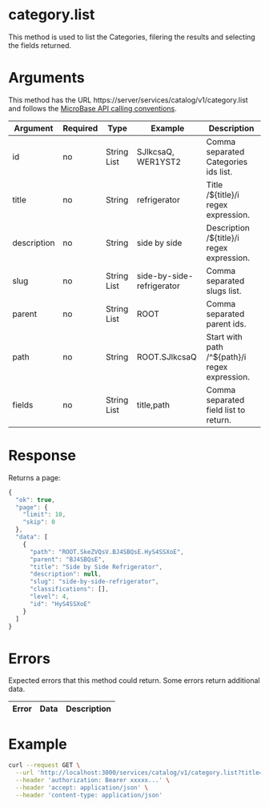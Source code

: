 # category.list

This method is used to list the Categories, filering the results and selecting the fields returned.

# Arguments

This method has the URL https://server/services/catalog/v1/category.list and 
follows the [MicroBase API calling conventions](../calling-conventions.html).

Argument | Required | Type | Example | Description
---------|----------|------|---------|------------
id            | no  | String List | SJlkcsaQ, WER1YST2 | Comma separated Categories ids list.
title         | no  | String      | refrigerator       | Title /${title}/i regex expression.
description   | no  | String      | side by side       | Description /${title}/i regex expression.
slug          | no  | String List | side-by-side-refrigerator | Comma separated slugs list.
parent        | no  | String List | ROOT               | Comma separated parent ids.
path          | no  | String      | ROOT.SJlkcsaQ      | Start with path /^${path}/i regex expression.
fields        | no  | String List | title,path         | Comma separated field list to return.

# Response

Returns a page:

```javascript
{
  "ok": true,
  "page": {
    "limit": 10,
    "skip": 0
  },
  "data": [
    {
      "path": "ROOT.SkeZVQsV.BJ4SBQsE.HyS4SSXoE",
      "parent": "BJ4SBQsE",
      "title": "Side by Side Refrigerator",
      "description": null,
      "slug": "side-by-side-refrigerator",
      "classifications": [],
      "level": 4,
      "id": "HyS4SSXoE"
    }
  ]
}
```

# Errors

Expected errors that this method could return. Some errors return additional data.

Error | Data | Description
------|------|------------


# Example
```bash
curl --request GET \
  --url 'http://localhost:3000/services/catalog/v1/category.list?title=frigo&fields=sku,title,path' \
  --header 'authorization: Bearer xxxxx...' \
  --header 'accept: application/json' \
  --header 'content-type: application/json'
```
